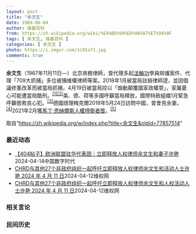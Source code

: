 ```yaml
---
layout: post
title: "余文生"
date: 1989-06-04
author: 维基百科
from: https://zh.wikipedia.org/wiki/%E4%BD%99%E6%96%87%E7%94%9F
tags: [ 余文生, 维基百科 ]
categories: [ 余文生 ]
photo: https://i.imgur.com/zc9Io71.jpg
comments: true
---
```

<div class="mw-content-ltr mw-parser-output" lang="zh" dir="ltr">
<p><b>余文生</b>（1967年11月11日<span class="useeditintro" title="Template:BLP editintro">—</span>）北京商務律師，曾代理多起<a href="/wiki/%E6%B3%95%E8%BC%AA%E5%8A%9F" class="mw-redirect" title="法輪功">法輪功</a>學員辯護案件、代理「709大抓捕」多位被捕維權律師等案。2018年1月被當局註銷律師證，並因倡議修憲改革而被當局抓捕，4月19日被當局控以「煽動顛覆國家政權罪」，家屬憂心可能遭當局酷刑。<sup id="cite_ref-EPO0420_1-0" class="reference"><a href="#cite_note-EPO0420-1">[1]</a></sup><sup id="cite_ref-bbc17_2-0" class="reference"><a href="#cite_note-bbc17-2">[2]</a></sup>美、德、荷等多國呼籲當局釋放，國際特赦組織1月緊急呼籲營救良心犯。<sup id="cite_ref-amnesty_3-0" class="reference"><a href="#cite_note-amnesty-3">[3]</a></sup>德國總理梅克爾2018年5月24日訪問中國，曾會見余妻。<sup id="cite_ref-4" class="reference"><a href="#cite_note-4">[4]</a></sup>2021年2月獲<a href="/wiki/%E9%A9%AC%E4%B8%81%C2%B7%E6%81%A9%E7%BA%B3%E5%B0%94%E6%96%AF%E4%BA%BA%E6%9D%83%E6%8D%8D%E5%8D%AB%E8%80%85%E5%A5%96" title="马丁·恩纳尔斯人权捍卫者奖">馬丁·恩納爾斯人權捍衛者獎</a>。<sup id="cite_ref-5" class="reference"><a href="#cite_note-5">[5]</a></sup>
</p>
<meta property="mw:PageProp/toc">
</div><!--esi <esi:include src="/esitest-fa8a495983347898/content" /> --><noscript><img src="https://login.wikimedia.org/wiki/Special:CentralAutoLogin/start?type=1x1" alt="" width="1" height="1" style="border: none; position: absolute;"></noscript>
<div class="printfooter" data-nosnippet="">取自“<a dir="ltr" href="https://zh.wikipedia.org/w/index.php?title=余文生&amp;oldid=77857514">https://zh.wikipedia.org/w/index.php?title=余文生&amp;oldid=77857514</a>”</div><div id="recent-news"><h3>最近动态</h3><ul><li><a href="https://nodebe4.github.io/waimei/2024-04-14/404%E5%B8%96%E5%AD%90-%E6%AC%A7%E6%B4%B2%E8%81%94%E7%9B%9F%E9%A9%BB%E5%8D%8E%E4%BB%A3%E8%A1%A8%E5%9B%A2-%E7%AB%8B%E5%8D%B3%E9%87%8A%E6%94%BE%E4%BA%BA%E6%9D%83%E5%BE%8B%E5%B8%88%E4%BD%99%E6%96%87%E7%94%9F%E5%92%8C%E5%A6%BB%E5%AD%90%E8%AE%B8%E8%89%B3" title="【404帖子】欧洲联盟驻华代表团｜立即释放人权律师余文生和妻子许艳—— CDT 档案卡 标题：原文无标题作者：欧洲联盟驻华代表团发表日期：2024.4.13来源：微博主题归类：余文生CDS收藏：...">【404帖子】欧洲联盟驻华代表团｜立即释放人权律师余文生和妻子许艳</a><time>2024-04-14</time><a class="tag">中国数字时代</a></li>
<li><a href="https://nodebe4.github.io/waimei/2024-04-12/CHRD%E4%B8%8E%E5%85%B6%E4%BB%9627%E4%B8%AA%E9%9D%9E%E6%94%BF%E5%BA%9C%E7%BB%84%E7%BB%87%E4%B8%80%E8%B5%B7%E5%91%BC%E5%90%81%E7%AB%8B%E5%8D%B3%E9%87%8A%E6%94%BE%E4%BA%BA%E6%9D%83%E5%BE%8B%E5%B8%88%E4%BD%99%E6%96%87%E7%94%9F%E5%92%8C%E6%B4%BB%E5%8A%A8%E4%BA%BA%E5%A3%AB%E8%AE%B8%E8%89%B3-2024-%E5%B9%B4-4" title="CHRD与其他27个非政府组织一起呼吁立即释放人权律师余文生和活动人士许艳 2024 年 4 月 11 日—— &nbsp;4 月 13 日是人权律师余文生及其妻子、活动人士许艳被拘留一周年。&nbsp; 我们，以...">CHRD与其他27个非政府组织一起呼吁立即释放人权律师余文生和活动人士许艳    2024 年 4 月 11 日</a><time>2024-04-12</time><a class="tag">维权网</a></li>
<li><a href="https://nodebe4.github.io/waimei/2024-04-12/CHRD%E4%B8%8E%E5%85%B6%E4%BB%9627%E4%B8%AA%E9%9D%9E%E6%94%BF%E5%BA%9C%E7%BB%84%E7%BB%87%E4%B8%80%E8%B5%B7%E5%91%BC%E5%90%81%E7%AB%8B%E5%8D%B3%E9%87%8A%E6%94%BE%E4%BA%BA%E6%9D%83%E5%BE%8B%E5%B8%88%E4%BD%99%E6%96%87%E7%94%9F%E5%92%8C%E4%BA%BA%E6%9D%83%E6%B4%BB%E5%8A%A8%E4%BA%BA%E5%A3%AB%E8%AE%B8%E8%89%B3-2024-%E5%B9%B4" title="CHRD与其他27个非政府组织一起呼吁立即释放人权律师余文生和人权活动人士许艳 2024 年 4 月 11 日—— &nbsp;4 月 13 日是人权律师余文生及其妻子、人权活动人士许艳被拘留一周年。&nbsp; ...">CHRD与其他27个非政府组织一起呼吁立即释放人权律师余文生和人权活动人士许艳    2024 年 4 月 11 日</a><time>2024-04-12</time><a class="tag">维权网</a></li>
</ul></div><div id="open-opinion"><h3>相关言论</h3><ul></ul></div><div id="mjls-record"><h3>民间历史</h3><ul></ul></div>